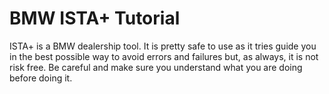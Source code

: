 # BMW ISTA+ Tutorial

ISTA+ is a BMW dealership tool. It is pretty safe to use as it tries guide you in the best possible way to avoid errors and failures but, as always, it is not risk free. Be careful and make sure you understand what you are doing before doing it.
